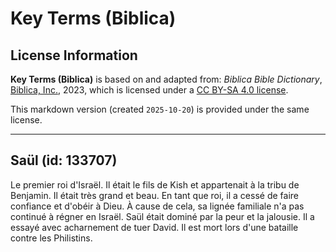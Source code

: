 # Key Terms (Biblica)

## License Information

**Key Terms (Biblica)** is based on and adapted from: _Biblica Bible Dictionary_, [Biblica, Inc.](https://www.biblica.com/), 2023, which is licensed under a [CC BY-SA 4.0 license](https://creativecommons.org/licenses/by-sa/4.0/legalcode.en).

This markdown version (created `2025-10-20`) is provided under the same license.



--------------------------------

## Saül (id: 133707)

Le premier roi d'Israël. Il était le fils de Kish et appartenait à la tribu de Benjamin. Il était très grand et beau. En tant que roi, il a cessé de faire confiance et d'obéir à Dieu. À cause de cela, sa lignée familiale n'a pas continué à régner en Israël. Saül était dominé par la peur et la jalousie. Il a essayé avec acharnement de tuer David. Il est mort lors d'une bataille contre les Philistins.



